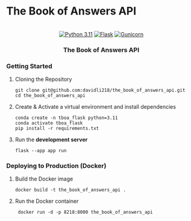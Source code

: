 # The Book of Answers API

<p align="center">
    <br/>
    <a href="https://www.python.org"
    ><img
            src="https://img.shields.io/badge/Python-v3.11-blue.svg?longCache=true&logo=python&style=for-the-badge&logoColor=white&colorB=5e81ac&colorA=4c566a"
            alt="Python 3.11"
    /></a>
    <a href="https://flask.palletsprojects.com"
    ><img
            src="https://img.shields.io/badge/Flask-v3.0.2-blue.svg?longCache=true&logo=flask&style=for-the-badge&logoColor=white&colorB=5e81ac&colorA=4c566a"
            alt="Flask"
    /></a>
    <a href="https://gunicorn.org"
    ><img
            src="https://img.shields.io/badge/Gunicorn-v21.2.0-blue.svg?longCache=true&logo=gunicorn&style=for-the-badge&logoColor=white&colorB=a3be8c&colorA=4c566a"
            alt="Gunicorn"
    /></a>
    <br/>
</p>
<h3 align="center">The Book of Answers API</h3>

### Getting Started

1. Cloning the Repository

   ```
   git clone git@github.com:davidli218/the_book_of_answers_api.git
   cd the_book_of_answers_api
   ```

2. Create & Activate a virtual environment and install dependencies

   ```
   conda create -n tboa_flask python=3.11
   conda activate tboa_flask
   pip install -r requirements.txt
   ```

3. Run the **development server**

   ```
   flask --app app run
   ```

### Deploying to Production (Docker)

1. Build the Docker image

   ```
   docker build -t the_book_of_answers_api .
   ```

2. Run the Docker container

   ```
    docker run -d -p 8218:8000 the_book_of_answers_api
    ```

